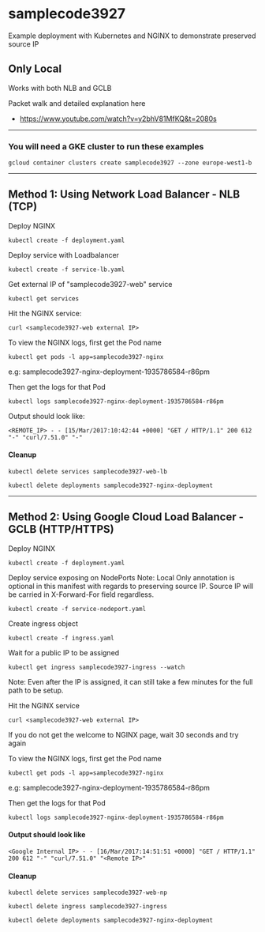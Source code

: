 # samplecode3927
Example deployment with Kubernetes and NGINX to demonstrate preserved source IP

## Only Local

Works with both NLB and GCLB

Packet walk and detailed explanation here

* https://www.youtube.com/watch?v=y2bhV81MfKQ&t=2080s

---

### You will need a GKE cluster to run these examples

```
gcloud container clusters create samplecode3927 --zone europe-west1-b
```

---

## Method 1: Using Network Load Balancer - NLB (TCP)

Deploy NGINX

```
kubectl create -f deployment.yaml
```

Deploy service with Loadbalancer

```
kubectl create -f service-lb.yaml
```

Get external IP of "samplecode3927-web" service

```
kubectl get services
```

Hit the NGINX service:

```
curl <samplecode3927-web external IP>
```

To view the NGINX logs, first get the Pod name

```
kubectl get pods -l app=samplecode3927-nginx
```

e.g: samplecode3927-nginx-deployment-1935786584-r86pm

Then get the logs for that Pod

```
kubectl logs samplecode3927-nginx-deployment-1935786584-r86pm
```

Output should look like:

```
<REMOTE_IP> - - [15/Mar/2017:10:42:44 +0000] "GET / HTTP/1.1" 200 612 "-" "curl/7.51.0" "-"
```

#### Cleanup

```
kubectl delete services samplecode3927-web-lb
```
```
kubectl delete deployments samplecode3927-nginx-deployment
```

---

## Method 2:  Using Google Cloud Load Balancer - GCLB (HTTP/HTTPS)  

Deploy NGINX

```
kubectl create -f deployment.yaml
```

Deploy service exposing on NodePorts
Note:   Local Only annotation is optional in this manifest with regards to preserving source IP.
        Source IP will be carried in X-Forward-For field regardless.

```
kubectl create -f service-nodeport.yaml
```

Create ingress object

```
kubectl create -f ingress.yaml
```

Wait for a public IP to be assigned

```
kubectl get ingress samplecode3927-ingress --watch
```

Note: Even after the IP is assigned, it can still take a few minutes for the full path to be setup.


Hit the NGINX service

```
curl <samplecode3927-web external IP>
```

If you do not get the welcome to NGINX page, wait 30 seconds and try again


To view the NGINX logs, first get the Pod name

```
kubectl get pods -l app=samplecode3927-nginx
```

e.g: samplecode3927-nginx-deployment-1935786584-r86pm

Then get the logs for that Pod

```
kubectl logs samplecode3927-nginx-deployment-1935786584-r86pm
```

#### Output should look like

```
<Google Internal IP> - - [16/Mar/2017:14:51:51 +0000] "GET / HTTP/1.1" 200 612 "-" "curl/7.51.0" "<Remote IP>"
```

#### Cleanup

```
kubectl delete services samplecode3927-web-np
```

```
kubectl delete ingress samplecode3927-ingress
```

```
kubectl delete deployments samplecode3927-nginx-deployment
```
